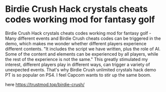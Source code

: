 # Birdie Crush Hack crystals cheats codes working mod for fantasy golf

Birdie Crush Hack crystals cheats codes working mod for fantasy golf - Many different events and Birdie Crush cheats codes can be triggered in the demo, which makes me wonder whether different players experience different contents. "It includes the script we have written, plus the role of AI. Some of the content and elements can be experienced by all players, while the rest of the experience is not the same." This greatly stimulated my interest, different players play in different ways, can trigger a variety of unexpected events. That's why Birdie Crush unlimited crystals hack demo PT is so popular on PS4. I feel Capcom wants to stir up the same boom.

here https://trustmod.top/birdie-crush/
